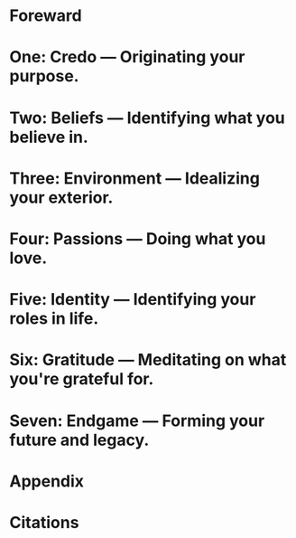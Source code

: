# Foreward

# One: Credo — Originating your purpose.

# Two: Beliefs — Identifying what you believe in.

# Three: Environment — Idealizing your exterior.

# Four: Passions — Doing what you love.

# Five: Identity — Identifying your roles in life.

# Six: Gratitude — Meditating on what you're grateful for.

# Seven: Endgame — Forming your future and legacy.

# Appendix

# Citations
